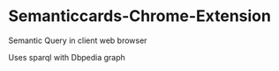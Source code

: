 # Semanticcards-Chrome-Extension
Semantic Query in client web browser

Uses sparql with Dbpedia graph


